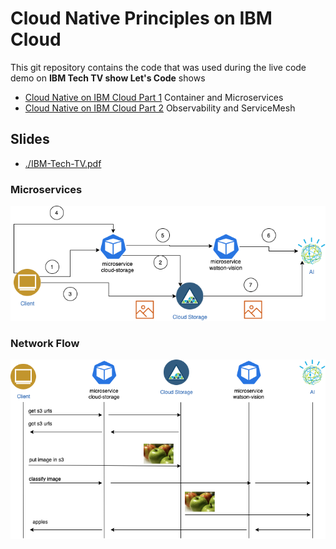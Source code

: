 # Cloud Native Principles on IBM Cloud

This git repository contains the code that was used during the live code demo on **IBM Tech TV show Let's Code** shows
- [Cloud Native on IBM Cloud Part 1](https://techtv.bemyapp.com/#/conference/5f1b429ddd40db001b72ed39) Container and Microservices
- [Cloud Native on IBM Cloud Part 2](https://techtv.bemyapp.com/#/conference/5f456a4912951e001bc58803) Observability and ServiceMesh

## Slides
- [./IBM-Tech-TV.pdf](./slides/IBM-Tech-TV.pdf)

### Microservices
![microservices diagram](./slides/microservices.png)

### Network Flow
![network flow](./slides/network-flow.png)